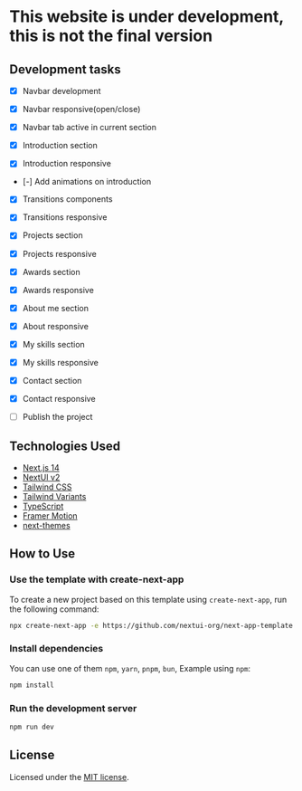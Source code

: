 # This website is under development, this is not the final version

## Development tasks

- [x] Navbar development
- [x] Navbar responsive(open/close)
- [x] Navbar tab active in current section

- [x] Introduction section
- [x] Introduction responsive
- [-] Add animations on introduction

- [x] Transitions components
- [x] Transitions responsive

- [x] Projects section
- [x] Projects responsive

- [x] Awards section
- [x] Awards responsive

- [x] About me section
- [x] About responsive

- [x] My skills section
- [x] My skills responsive

- [x] Contact section
- [x] Contact responsive

- [ ] Publish the project

## Technologies Used

- [Next.js 14](https://nextjs.org/docs/getting-started)
- [NextUI v2](https://nextui.org/)
- [Tailwind CSS](https://tailwindcss.com/)
- [Tailwind Variants](https://tailwind-variants.org)
- [TypeScript](https://www.typescriptlang.org/)
- [Framer Motion](https://www.framer.com/motion/)
- [next-themes](https://github.com/pacocoursey/next-themes)

## How to Use

### Use the template with create-next-app

To create a new project based on this template using `create-next-app`, run the following command:

```bash
npx create-next-app -e https://github.com/nextui-org/next-app-template
```

### Install dependencies

You can use one of them `npm`, `yarn`, `pnpm`, `bun`, Example using `npm`:

```bash
npm install
```

### Run the development server

```bash
npm run dev
```

## License

Licensed under the [MIT license](https://github.com/nextui-org/next-app-template/blob/main/LICENSE).
